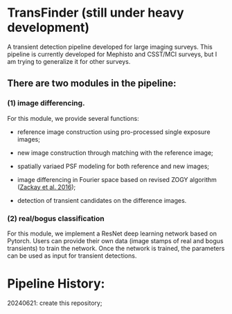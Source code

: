 # TransFinder (still under heavy development)

A transient detection pipeline developed for large imaging surveys. This pipeline is currently developed for Mephisto and CSST/MCI surveys, but I am trying to generalize it for other surveys.

## There are two modules in the pipeline: 
### (1) image differencing. 
For this module, we provide several functions: 
* reference image construction using pro-processed single exposure images; 

* new image construction through matching with the reference image; 

* spatially variaed PSF modeling for both reference and new images; 

* image differencing in Fourier space based on revised ZOGY algorithm ([Zackay et al. 2016](https://ui.adsabs.harvard.edu/abs/2016ApJ...830...27Z/abstract));

* detection of transient candidates on the difference images.

### (2) real/bogus classification
For this module, we implement a ResNet deep learning network based on Pytorch. Users can provide their own data (image stamps of real and bogus transients) to train the network. Once the network is trained, the parameters can be used as input for transient detections.

Pipeline History:
===================
20240621: create this repository;
